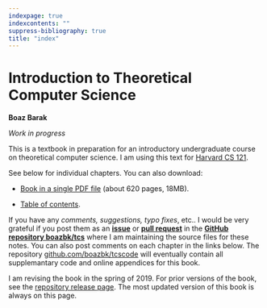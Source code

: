 ```yaml
---
indexpage: true
indexcontents: ""
suppress-bibliography: true
title: "index"
---
```


# Introduction to Theoretical Computer Science

__Boaz Barak__

_Work in progress_


This is a textbook in preparation  for an introductory undergraduate course on theoretical computer science.
I am using this text for [Harvard CS 121](http://cs121.boazbarak.org).


See below for individual chapters. You can also download:

* [Book in a single PDF file](https://files.boazbarak.org/introtcs/lnotes_book.pdf) (about 620 pages, 18MB).

* [Table of contents](https://files.boazbarak.org/introtcs/contents.pdf).


If you have any _comments, suggestions, typo fixes_, etc.. I would be very grateful if you post them as an [**issue**](https://github.com/boazbk/tcs/issues) or [**pull request**](https://github.com/boazbk/tcs/pulls) in the [**GitHub repository boazbk/tcs**](https://github.com/boazbk/tcs) where I am maintaining the source files for these notes.
You can also post comments on each chapter in the links below.
The repository [github.com/boazbk/tcscode](https://github.com/boazbk/tcscode)  will eventually contain all supplemantary code and online appendices for this book.

I am revising the book in the spring of 2019. For prior versions of the book, see the [repository release page](https://github.com/boazbk/tcs/releases).
The most updated version of this book is always on this page.
